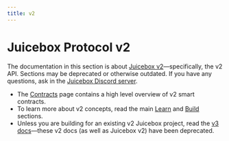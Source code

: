 ```yaml
---
title: v2
---
```


# Juicebox Protocol v2

The documentation in this section is about [Juicebox v2](https://github.com/jbx-protocol/juice-contracts-v2)—specifically, the v2 API. Sections may be deprecated or otherwise outdated. If you have any questions, ask in the [Juicebox Discord server](https://discord.gg/juicebox).

- The [Contracts](/dev/deprecated/v2/contracts/) page contains a high level overview of v2 smart contracts.
- To learn more about v2 concepts, read the main [Learn](/dev/learn/overview) and [Build](/dev/build/getting-started) sections.
- Unless you are building for an existing v2 Juicebox project, read the [v3 docs](/dev/api/contracts/)—these v2 docs (as well as Juicebox v2) have been deprecated.
